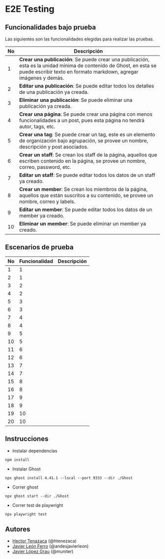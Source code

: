 # E2E Testing


## Funcionalidades bajo prueba

Las siguientes son las funcionalidades elegidas para realizar las pruebas.

| No | Descripción                                                                                                                                                                                |
| -- | ------------------------------------------------------------------------------------------------------------------------------------------------------------------------------------------ |
| 1  | **Crear una publicación**: Se puede crear una publicación, esta es la unidad mínima de contenido de Ghost, en esta se puede escribir texto en formato markdown, agregar imágenes y demás.  |
| 2  | **Editar una publicación**: Se puede editar todos los detalles de una publicación ya creada.                                                                                               |
| 3  | **Eliminar una publicación**: Se puede eliminar una publicación ya creada.                                                                                                                 |
| 4  | **Crear una página**: Se puede crear una página con menos funcionalidades a un post, pues esta página no tendrá autor, tags, etc.                                                          |
| 5  | **Crear una tag**: Se puede crear un tag, este es un elemento de organización bajo agrupación, se provee un nombre, descripción y post asociados.                                          |
| 6  | **Crear un staff**: Se crean los staff de la página, aquellos que escriben contenido en la página, se provee un nombre, correo, password, etc.                                             |
| 7  | **Editar un staff**: Se puede editar todos los datos de un staff ya creado.                                                                                                                |
| 8  | **Crear un member**: Se crean los miembros de la página, aquellos que están suscritos a su contenido, se provee un nombre, correo y labels.                                                |
| 9  | **Editar un member**: Se puede editar todos los datos de un member ya creado.                                                                                                              |
| 10 | **Eliminar un member**: Se puede eliminar un member ya creado.                                                                                                                             |

## Escenarios de prueba


| No | Funcionalidad | Descripción                                                                                                                                                                |
| -- | ------------- | -------------------------------------------------------------------------------------------------------------------------------------------------------------------------- |
| 1  | 1             |                                                                                                                                                                            |
| 2  | 1             |                                                                                                                                                                            |
| 3  | 2             |                                                                                                                                                                            |
| 4  | 2             |                                                                                                                                                                            |
| 5  | 3             |                                                                                                                                                                            |
| 6  | 3             |                                                                                                                                                                            |
| 7  | 4             |                                                                                                                                                                            |
| 8  | 4             |                                                                                                                                                                            |
| 9  | 5             |                                                                                                                                                                            |
| 10 | 5             |                                                                                                                                                                            |
| 11 | 6             |                                                                                                                                                                            |
| 12 | 6             |                                                                                                                                                                            |
| 13 | 7             |                                                                                                                                                                            |
| 14 | 7             |                                                                                                                                                                            |
| 15 | 8             |                                                                                                                                                                            |
| 16 | 8             |                                                                                                                                                                            |
| 17 | 9             |                                                                                                                                                                            |
| 18 | 9             |                                                                                                                                                                            |
| 19 | 10            |                                                                                                                                                                            |
| 20 | 10            |                                                                                                                                                                            |

## Instrucciones

* Instalar dependencias

```
npm install
```

* Instalar Ghost

```
npx ghost install 4.41.1 --local --port 9333 --dir ./Ghost
```

* Correr ghost

```
npx ghost start --dir ./Ghost
```

* Correr test de playwright

```
npx playwright test
```

## Autores

- [Hector Tenazaca](https://github.com/htenezaca) (@htenezaca)
- [Javier León Ferro](https://github.com/andesjavierleon) (@andesjavierleon)
- [Javier López Grau](https://github.com/muniter) (@muniter)
